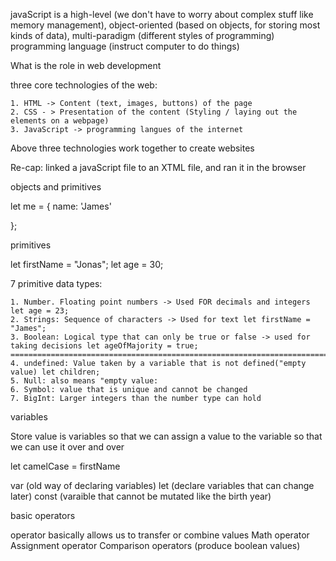 javaScript is a high-level (we don't have to worry about complex stuff like memory management),
object-oriented (based on objects, for storing most kinds of data),
multi-paradigm (different styles of programming)
programming language (instruct computer to do things)

What is the role in web development

three core technologies of the web:

    1. HTML -> Content (text, images, buttons) of the page
    2. CSS - > Presentation of the content (Styling / laying out the elements on a webpage)
    3. JavaScript -> programming langues of the internet

Above three technologies work together to create websites

Re-cap:
linked a javaScript file to an XTML file, and ran it in the browser

objects and primitives

let me = {
name: 'James'

};

primitives

let firstName = "Jonas";
let age = 30;

7 primitive data types:

    1. Number. Floating point numbers -> Used FOR decimals and integers let age = 23;
    2. Strings: Sequence of characters -> Used for text let firstName = "James";
    3. Boolean: Logical type that can only be true or false -> used for taking decisions let ageOfMajority = true;
    ==============================================================================================================
    4. undefined: Value taken by a variable that is not defined("empty value) let children;
    5. Null: also means "empty value:
    6. Symbol: value that is unique and cannot be changed
    7. BigInt: Larger integers than the number type can hold

variables

Store value is variables so that we can assign a value to the variable so that we can use it over and over

let camelCase = firstName

var (old way of declaring variables)
let (declare variables that can change later)
const (varaible that cannot be mutated like the birth year)

basic operators

operator basically allows us to transfer or combine values
Math operator
Assignment operator
Comparison operators (produce boolean values)
